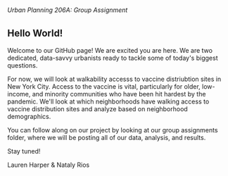 ###### Urban Planning 206A: Group Assignment

## Hello World! 

<p> Welcome to our GitHub page! We are excited you are here.
We are two dedicated, data-savvy urbanists ready to tackle some of
today's biggest questions. </p>

<p> For now, we will look at walkability accesss to vaccine distriubtion sites in New York City. Access to the vaccine is vital, particularly for older, low-income, and minority communities who have been hit hardest by the pandemic. We'll look at which neighborhoods have walking access to vaccine distribution sites and analyze based on neighborhood demographics. </p>

<p> You can follow along on our project by looking at
our group assignments folder, where we will be
posting all of our data, analysis, and results.</p>


Stay tuned!

Lauren Harper & Nataly Rios

